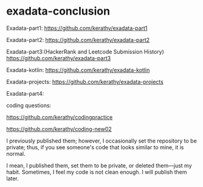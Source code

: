 # exadata-conclusion

Exadata-part1:
https://github.com/kerathy/exadata-part1

Exadata-part2:
https://github.com/kerathy/exadata-part2

Exadata-part3:(HackerRank and Leetcode Submission History)
https://github.com/kerathy/exadata-part3

Exadata-kotlin:
https://github.com/kerathy/exadata-kotlin

Exadata-projects:
https://github.com/kerathy/exadata-projects

Exadata-part4:

coding questions:

https://github.com/kerathy/codingpractice

https://github.com/kerathy/coding-new02


I previously published them; however, I occasionally set the repository to be private; thus, if you see someone's code that looks similar to mine, it is normal.


I mean, I published them, set them to be private, or deleted them—just my habit. Sometimes, I feel my code is not clean enough. I will publish them later.
